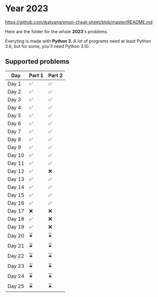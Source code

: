 # Year 2023

https://github.com/ikatyang/emoji-cheat-sheet/blob/master/README.md

Here are the folder for the whole **2023**'s problems.

Everyting is made with **Python 3**. A lot of programs need at least Python 3.6, but for some, you'll need Python 3.10.

## Supported problems

| Day    | Part 1             | Part 2             |
| ------ | ------------------ | ------------------ |
| Day 1  | :white_check_mark: | :white_check_mark: |
| Day 2  | :white_check_mark: | :white_check_mark: |
| Day 3  | :white_check_mark: | :white_check_mark: |
| Day 4  | :white_check_mark: | :white_check_mark: |
| Day 5  | :white_check_mark: | :white_check_mark: |
| Day 6  | :white_check_mark: | :white_check_mark: |
| Day 7  | :white_check_mark: | :white_check_mark: |
| Day 8  | :white_check_mark: | :white_check_mark: |
| Day 9  | :white_check_mark: | :white_check_mark: |
| Day 10 | :white_check_mark: | :white_check_mark: |
| Day 11 | :white_check_mark: | :white_check_mark: |
| Day 12 | :white_check_mark: | :x:                |
| Day 13 | :white_check_mark: | :white_check_mark: |
| Day 14 | :white_check_mark: | :white_check_mark: |
| Day 15 | :white_check_mark: | :white_check_mark: |
| Day 16 | :white_check_mark: | :white_check_mark: |
| Day 17 | :x:                | :x:                |
| Day 18 | :white_check_mark: | :x:                |
| Day 19 | :white_check_mark: | :x:                |
| Day 20 | :hourglass:        | :hourglass:        |
| Day 21 | :hourglass:        | :hourglass:        |
| Day 22 | :hourglass:        | :hourglass:        |
| Day 23 | :hourglass:        | :hourglass:        |
| Day 24 | :hourglass:        | :hourglass:        |
| Day 25 | :hourglass:        | :hourglass:        |
